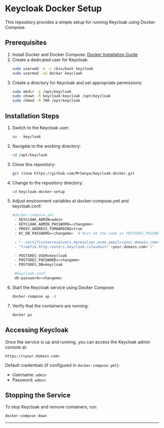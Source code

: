 # Keycloak Docker Setup

This repository provides a simple setup for running Keycloak using Docker Compose.

## Prerequisites
1. Install Docker and Docker Compose: [Docker Installation Guide](https://docs.docker.com/get-docker/)
2. Create a dedicated user for Keycloak:
   ```sh
   sudo useradd -m -s /bin/bash keycloak
   sudo usermod -aG docker keycloak
   ```
3. Create a directory for Keycloak and set appropriate permissions:
   ```sh
   sudo mkdir -p /opt/keycloak
   sudo chown -R keycloak:keycloak /opt/keycloak
   sudo chmod -R 700 /opt/keycloak
   ```

## Installation Steps
1. Switch to the Keycloak user:
   ```sh
   su - keycloak
   ```
2. Navigate to the working directory:
   ```sh
   cd /opt/keycloak
   ```
3. Clone this repository:
   ```sh
   git clone https://github.com/MrSenya/keycloak-docker.git
   ```
4. Change to the repository directory:
   ```sh
   cd keycloak-docker-setup
   ```
5. Adjust environment variables at docker-compose.yml and keycloak.conf:
   ```sh
   #docker-compose.yml
    - KEYCLOAK_ADMIN=admin
    - KEYCLOAK_ADMIN_PASSWORD=<changeme>
    - PROXY_ADDRESS_FORWARDING=true
    - KC_DB_PASSWORD=<changeme>  # Must be the same as POSTGRES_PASSWORD

    - "--certificatesresolvers.myresolver.acme.email=<your.domain.com>"
    - "traefik.http.routers.keycloak.rule=Host(`<your.domain.com>`)"

    - POSTGRES_USER=keycloak
    - POSTGRES_PASSWORD=<changeme>
    - POSTGRES_DB=keycloak

    #keycloak.conf
    db-password=<changeme>
   ```
6. Start the Keycloak service using Docker Compose:
   ```sh
   docker-compose up -d
   ```
7. Verify that the containers are running:
   ```sh
   docker ps
   ```

## Accessing Keycloak
Once the service is up and running, you can access the Keycloak admin console at:
```
https://<your.domain.com>
```

Default credentials (if configured in `docker-compose.yml`):
- Username: `admin`
- Password: `admin`

## Stopping the Service
To stop Keycloak and remove containers, run:
```sh
docker-compose down
```

---